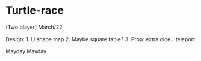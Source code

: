 # Turtle-race

(Two player)
March/22

Design: 
	1. U shape map
	2. Maybe square table?
	3. Prop: extra dice，teleport
	
Mayday Mayday
